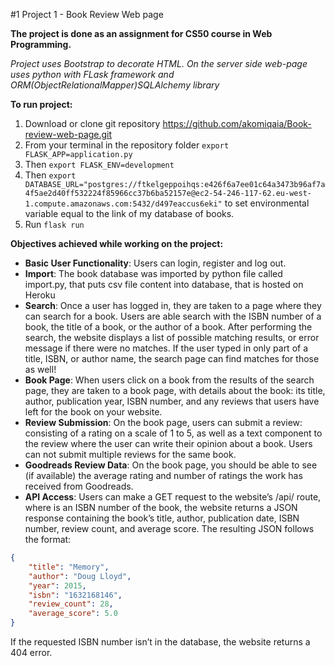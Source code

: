 #1 Project 1 - Book Review Web page


**The project is done as an assignment for CS50 course in Web Programming.**

_Project uses Bootstrap to decorate HTML. On the server side web-page uses python with FLask framework and ORM(ObjectRelationalMapper)SQLAlchemy library_

**To run project:**
1. Download or clone git repository https://github.com/akomiqaia/Book-review-web-page.git
2. From your terminal in the repository folder ```export FLASK_APP=application.py```
3. Then ```export FLASK_ENV=development```
4. Then ```export DATABASE_URL="postgres://ftkelgeppoihqs:e426f6a7ee01c64a3473b96af7a4f5ae2d40ff532224f85966cc37b6ba52157e@ec2-54-246-117-62.eu-west-1.compute.amazonaws.com:5432/d497eaccus6eki"``` to set environmental variable equal to the link of my database of books.
5. Run ```flask run```


__Objectives achieved while working on the project:__


- **Basic User Functionality**: Users can login, register and log out.
- **Import**: The book database was imported by python file called import.py, that puts csv file content into database, that is hosted on Heroku 
- **Search**: Once a user has logged in, they are taken to a page where they can search for a book. Users are able search with the ISBN number of a book, the title of a book, or the author of a book. After performing the search, the website displays a list of possible matching results, or error message if there were no matches. If the user typed in only part of a title, ISBN, or author name, the search page can find matches for those as well!
- **Book Page**: When users click on a book from the results of the search page, they are taken to a book page, with details about the book: its title, author, publication year, ISBN number, and any reviews that users have left for the book on your website.
- **Review Submission**: On the book page, users can submit a review: consisting of a rating on a scale of 1 to 5, as well as a text component to the review where the user can write their opinion about a book. Users can not submit multiple reviews for the same book. 
- **Goodreads Review Data**: On the book page, you should be able to see (if available) the average rating and number of ratings the work has received from Goodreads.
- **API Access**: Users  can make a GET request to the website’s /api/<isbn> route, where <isbn> is an ISBN number of the book, the website returns a JSON response containing the book’s title, author, publication date, ISBN number, review count, and average score. The resulting JSON follows the format:
```JSON
{
    "title": "Memory",
    "author": "Doug Lloyd",
    "year": 2015,
    "isbn": "1632168146",
    "review_count": 28,
    "average_score": 5.0
}
```
If the requested ISBN number isn’t in the database, the website returns a 404 error.


